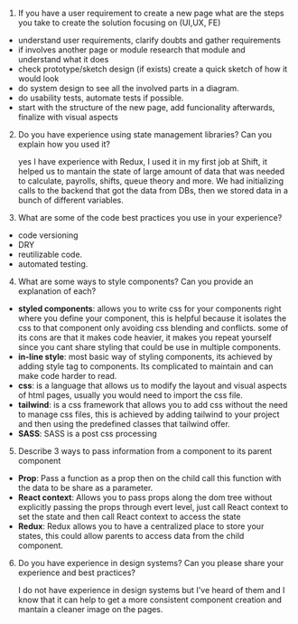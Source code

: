 1. If you have a user requirement to create a new page what are the steps you take to create the solution focusing on (UI,UX, FE)

- understand user requirements, clarify doubts and gather requirements
- if involves another page or module research that module and understand what it does
- check prototype/sketch design (if exists) create a quick sketch of how it would look
- do system design to see all the involved parts in a diagram.
- do usability tests, automate tests if possible.
- start with the structure of the new page, add funcionality afterwards, finalize with visual aspects

2. Do you have experience using state management libraries? Can you explain how you
   used it?

   yes I have experience with Redux, I used it in my first job at Shift, it helped us to mantain the state of large amount of data
   that was needed to calculate, payrolls, shifts, queue theory and more. We had initializing calls to the backend that got the data
   from DBs, then we stored data in a bunch of different variables.

3. What are some of the code best practices you use in your experience?

- code versioning
- DRY
- reutilizable code.
- automated testing.

4. What are some ways to style components? Can you provide an explanation of each?

- **styled components**: allows you to write css for your components right where you define your component, this is helpful because it isolates the css to that component only avoiding css blending and conflicts.
  some of its cons are that it makes code heavier, it makes you repeat yourself since you cant share styling that could be use in multiple components.
- **in-line style**: most basic way of styling components, its achieved by adding style tag to components. Its complicated to maintain and can make code harder to read.
- **css**: is a language that allows us to modify the layout and visual aspects of html pages, usually you would need to import the css file.
- **tailwind**: is a css framework that allows you to add css without the need to manage css files, this is achieved by adding tailwind to your project and then using the predefined classes that tailwind offer.
- **SASS**: SASS is a post css processing

5. Describe 3 ways to pass information from a component to its parent component

- **Prop**: Pass a function as a prop then on the child call this function with the data to be share as a parameter.
- **React context**: Allows you to pass props along the dom tree without explicitly passing the props through evert level,
  just call React context to set the state and then call React context to access the state
- **Redux**: Redux allows you to have a centralized place to store your states, this could allow parents to access data from the child component.

6. Do you have experience in design systems? Can you please share your experience and
   best practices?

   I do not have experience in design systems but I've heard of them and I know that it can help to get a more
   consistent component creation and mantain a cleaner image on the pages.
